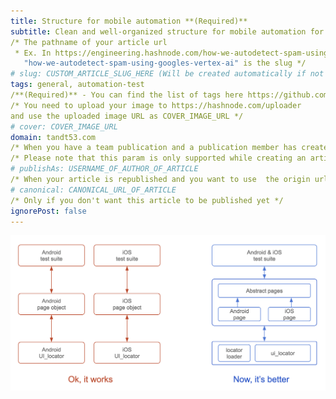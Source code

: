```yaml
---
title: Structure for mobile automation **(Required)**
subtitle: Clean and well-organized structure for mobile automation for native apps
/* The pathname of your article url 
 * Ex. In https://engineering.hashnode.com/how-we-autodetect-spam-using-googles-vertex-ai 
   "how-we-autodetect-spam-using-googles-vertex-ai" is the slug */ 
# slug: CUSTOM_ARTICLE_SLUG_HERE (Will be created automatically if not provided)
tags: general, automation-test 
/**(Required)** - You can find the list of tags here https://github.com/Hashnode/support/blob/main/misc/tags.json
/* You need to upload your image to https://hashnode.com/uploader 
and use the uploaded image URL as COVER_IMAGE_URL */ 
# cover: COVER_IMAGE_URL
domain: tandt53.com
/* When you have a team publication and a publication member has created an article */ 
/* Please note that this param is only supported while creating an article and not updating */ 
# publishAs: USERNAME_OF_AUTHOR_OF_ARTICLE 
/* When your article is republished and you want to use  the origin url as canonical url */ <br/>
# canonical: CANONICAL_URL_OF_ARTICLE 
/* Only if you don't want this article to be published yet */ 
ignorePost: false
---
```


![State-Management](./assets/images/well-structure.png)